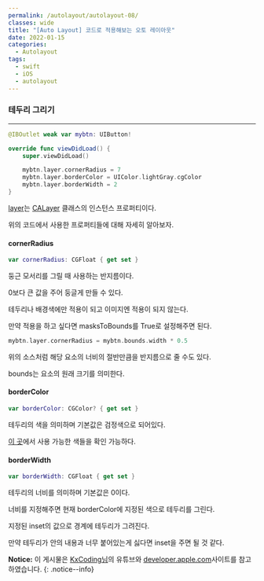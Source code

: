 ```yaml
---
permalink: /autolayout/autolayout-08/
classes: wide
title: "[Auto Layout] 코드로 적용해보는 오토 레이아웃"
date: 2022-01-15
categories:
  - Autolayout
tags:
  - swift
  - iOS
  - autolayout
---
```


### 테두리 그리기

---

```swift
@IBOutlet weak var mybtn: UIButton!

override func viewDidLoad() {
    super.viewDidLoad()

    mybtn.layer.cornerRadius = 7
    mybtn.layer.borderColor = UIColor.lightGray.cgColor
    mybtn.layer.borderWidth = 2
}
```

[layer](https://developer.apple.com/documentation/uikit/uiview/1622436-layer)는 [CALayer](https://developer.apple.com/documentation/quartzcore/calayer) 클래스의 인스턴스 프로퍼티이다.

위의 코드에서 사용한 프로퍼티들에 대해 자세히 알아보자.

#### cornerRadius

```swift
var cornerRadius: CGFloat { get set }
```

둥근 모서리를 그릴 때 사용하는 반지름이다.

0보다 큰 값을 주어 둥글게 만들 수 있다.

테두리나 배경색에만 적용이 되고 이미지엔 적용이 되지 않는다.

만약 적용을 하고 싶다면 masksToBounds를 True로 설정해주면 된다.

```swift
mybtn.layer.cornerRadius = mybtn.bounds.width * 0.5
```

위의 소스처럼 해당 요소의 너비의 절반만큼을 반지름으로 줄 수도 있다.

bounds는 요소의 원래 크기를 의미한다.

#### borderColor

```swift
var borderColor: CGColor? { get set }
```

테두리의 색을 의미하며 기본값은 검정색으로 되어있다.

[이 곳](https://developer.apple.com/documentation/uikit/uicolor/standard_colors)에서 사용 가능한 색들을 확인 가능하다.

#### borderWidth

```swift
var borderWidth: CGFloat { get set }
```

테두리의 너비를 의미하며 기본값은 0이다.

너비를 지정해주면 현재 borderColor에 지정된 색으로 테두리를 그린다.

지정된 inset의 값으로 경계에 테두리가 그려진다.

만약 테두리가 안의 내용과 너무 붙어있는게 싫다면 inset을 주면 될 것 같다.


**Notice:** 이 게시물은 [KxCoding님](https://www.youtube.com/watch?v=673jZ19WK58)의 유튜브와 [developer.apple.com](developer.apple.com)사이트를 참고하였습니다.
{: .notice--info}
